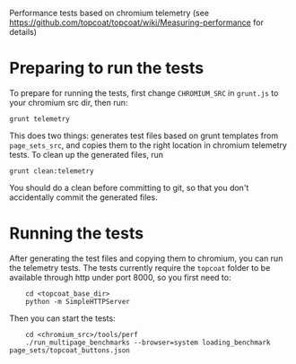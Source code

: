Performance tests based on chromium telemetry (see https://github.com/topcoat/topcoat/wiki/Measuring-performance for details)

# Preparing to run the tests
To prepare for running the tests, first change `CHROMIUM_SRC` in `grunt.js` to your chromium src dir, then run:
```
grunt telemetry
```

This does two things: generates test files based on grunt templates from `page_sets_src`, and copies them to the right location in chromium telemetry tests. To clean up the generated files, run
```
grunt clean:telemetry
```

You should do a clean before committing to git, so that you don't accidentally commit the generated files.

# Running the tests
After generating the test files and copying them to chromium, you can run the telemetry tests. The tests currently require the `topcoat` folder to be available through http under port 8000, so you first need to:
```
    cd <topcoat_base_dir>
    python -m SimpleHTTPServer
```

Then you can start the tests:
```
    cd <chromium_src>/tools/perf
    ./run_multipage_benchmarks --browser=system loading_benchmark page_sets/topcoat_buttons.json 
``` 
